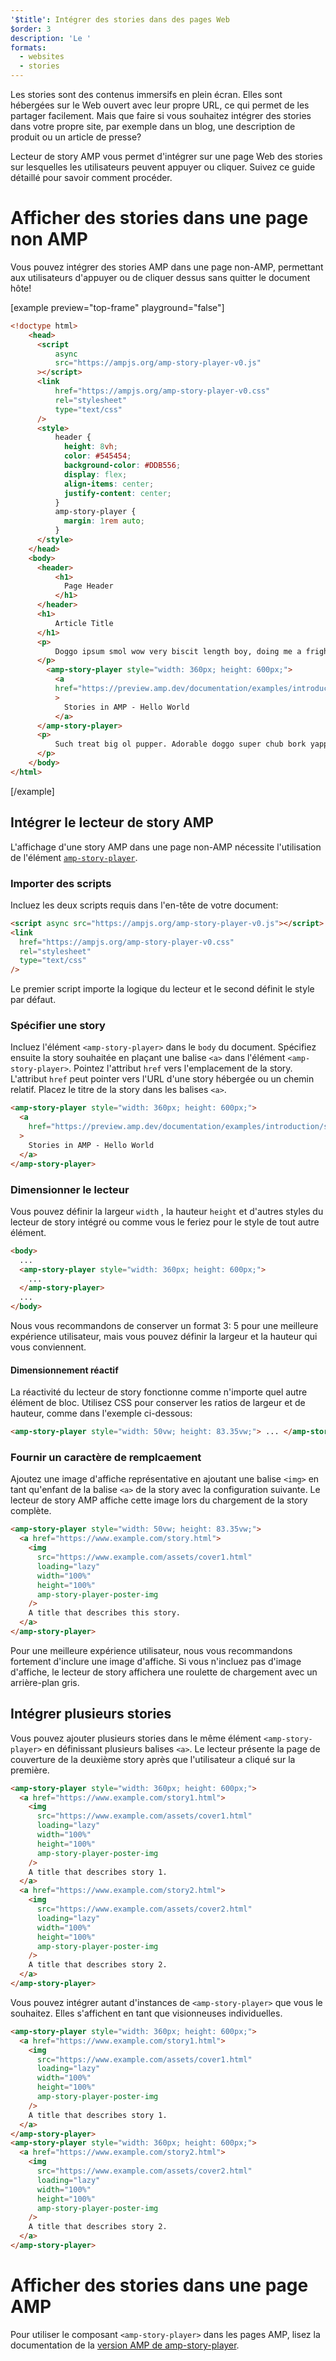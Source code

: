 ```yaml
---
'$title': Intégrer des stories dans des pages Web
$order: 3
description: 'Le '
formats:
  - websites
  - stories
---
```


Les stories sont des contenus immersifs en plein écran. Elles sont hébergées sur le Web ouvert avec leur propre URL, ce qui permet de les partager facilement. Mais que faire si vous souhaitez intégrer des stories dans votre propre site, par exemple dans un blog, une description de produit ou un article de presse?

Lecteur de story AMP vous permet d'intégrer sur une page Web des stories sur lesquelles les utilisateurs peuvent appuyer ou cliquer. Suivez ce guide détaillé pour savoir comment procéder.

# Afficher des stories dans une page non AMP

Vous pouvez intégrer des stories AMP dans une page non-AMP, permettant aux utilisateurs d'appuyer ou de cliquer dessus sans quitter le document hôte!

[example preview="top-frame" playground="false"]

```html
<!doctype html>
    <head>
      <script
          async
          src="https://ampjs.org/amp-story-player-v0.js"
      ></script>
      <link
          href="https://ampjs.org/amp-story-player-v0.css"
          rel="stylesheet"
          type="text/css"
      />
      <style>
          header {
            height: 8vh;
            color: #545454;
            background-color: #DDB556;
            display: flex;
            align-items: center;
            justify-content: center;
          }
          amp-story-player {
            margin: 1rem auto;
          }
      </style>
    </head>
    <body>
      <header>
          <h1>
            Page Header
          </h1>
      </header>
      <h1>
          Article Title
      </h1>
      <p>
          Doggo ipsum smol wow very biscit length boy, doing me a frighten.  Borking doggo doggo heckin dat tungg tho, heckin good boys. Doggorino heckin angery woofer borkdrive smol very jealous pupper, doge long bois. Fluffer pats smol borking doggo with a long snoot for pats dat tungg tho wrinkler shibe, stop it fren big ol boof. Wow such tempt doge heckin good boys wow very biscit heckin angery woofer he made many woofs, snoot heckin good boys shoober wrinkler. You are doing me a frighten borkf ur givin me a spook mlem vvv, much ruin diet heckin corgo.
      </p>
        <amp-story-player style="width: 360px; height: 600px;">
          <a
          href="https://preview.amp.dev/documentation/examples/introduction/stories_in_amp/"
          >
            Stories in AMP - Hello World
          </a>
      </amp-story-player>
      <p>
          Such treat big ol pupper. Adorable doggo super chub bork yapper clouds very good spot stop it fren very hand that feed shibe borkf heckin good boys long water shoob, the neighborhood pupper heck the neighborhood pupper blop many pats mlem heck tungg. noodle horse. Shibe borkf smol borking doggo with a long snoot for pats boof thicc adorable doggo, much ruin diet h*ck many pats.
      </p>
    </body>
</html>
```

[/example]

## Intégrer le lecteur de story AMP

L'affichage d'une story AMP dans une page non-AMP nécessite l'utilisation de l'élément [`amp-story-player`](https://github.com/ampproject/amphtml/blob/main/docs/spec/amp-story-player.md).

### Importer des scripts

Incluez les deux scripts requis dans l'en-tête de votre document:

```html
<script async src="https://ampjs.org/amp-story-player-v0.js"></script>
<link
  href="https://ampjs.org/amp-story-player-v0.css"
  rel="stylesheet"
  type="text/css"
/>
```

Le premier script importe la logique du lecteur et le second définit le style par défaut.

### Spécifier une story

Incluez l'élément `<amp-story-player>` dans le `body` du document. Spécifiez ensuite la story souhaitée en plaçant une balise `<a>` dans l'élément `<amp-story-player>`. Pointez l'attribut `href` vers l'emplacement de la story. L'attribut `href` peut pointer vers l'URL d'une story hébergée ou un chemin relatif. Placez le titre de la story dans les balises `<a>`.

```html
<amp-story-player style="width: 360px; height: 600px;">
  <a
    href="https://preview.amp.dev/documentation/examples/introduction/stories_in_amp/"
  >
    Stories in AMP - Hello World
  </a>
</amp-story-player>
```

### Dimensionner le lecteur

Vous pouvez définir la largeur `width` , la hauteur `height` et d'autres styles du lecteur de story intégré ou comme vous le feriez pour le style de tout autre élément.

```html
<body>
  ...
  <amp-story-player style="width: 360px; height: 600px;">
    ...
  </amp-story-player>
  ...
</body>
```

Nous vous recommandons de conserver un format 3: 5 pour une meilleure expérience utilisateur, mais vous pouvez définir la largeur et la hauteur qui vous conviennent.

#### Dimensionnement réactif

La réactivité du lecteur de story fonctionne comme n'importe quel autre élément de bloc. Utilisez CSS pour conserver les ratios de largeur et de hauteur, comme dans l'exemple ci-dessous:

```html
<amp-story-player style="width: 50vw; height: 83.35vw;"> ... </amp-story-player>
```

### Fournir un caractère de remplcaement

Ajoutez une image d'affiche représentative en ajoutant une balise `<img>` en tant qu'enfant de la balise `<a>` de la story avec la configuration suivante. Le lecteur de story AMP affiche cette image lors du chargement de la story complète.

```html
<amp-story-player style="width: 50vw; height: 83.35vw;">
  <a href="https://www.example.com/story.html">
    <img
      src="https://www.example.com/assets/cover1.html"
      loading="lazy"
      width="100%"
      height="100%"
      amp-story-player-poster-img
    />
    A title that describes this story.
  </a>
</amp-story-player>
```

Pour une meilleure expérience utilisateur, nous vous recommandons fortement d'inclure une image d'affiche. Si vous n'incluez pas d'image d'affiche, le lecteur de story affichera une roulette de chargement avec un arrière-plan gris.

## Intégrer plusieurs stories

Vous pouvez ajouter plusieurs stories dans le même élément `<amp-story-player>` en définissant plusieurs balises `<a>`. Le lecteur présente la page de couverture de la deuxième story après que l'utilisateur a cliqué sur la première.

```html
<amp-story-player style="width: 360px; height: 600px;">
  <a href="https://www.example.com/story1.html">
    <img
      src="https://www.example.com/assets/cover1.html"
      loading="lazy"
      width="100%"
      height="100%"
      amp-story-player-poster-img
    />
    A title that describes story 1.
  </a>
  <a href="https://www.example.com/story2.html">
    <img
      src="https://www.example.com/assets/cover2.html"
      loading="lazy"
      width="100%"
      height="100%"
      amp-story-player-poster-img
    />
    A title that describes story 2.
  </a>
</amp-story-player>
```

Vous pouvez intégrer autant d'instances de `<amp-story-player>` que vous le souhaitez. Elles s'affichent en tant que visionneuses individuelles.

```html
<amp-story-player style="width: 360px; height: 600px;">
  <a href="https://www.example.com/story1.html">
    <img
      src="https://www.example.com/assets/cover1.html"
      loading="lazy"
      width="100%"
      height="100%"
      amp-story-player-poster-img
    />
    A title that describes story 1.
  </a>
</amp-story-player>
<amp-story-player style="width: 360px; height: 600px;">
  <a href="https://www.example.com/story2.html">
    <img
      src="https://www.example.com/assets/cover2.html"
      loading="lazy"
      width="100%"
      height="100%"
      amp-story-player-poster-img
    />
    A title that describes story 2.
  </a>
</amp-story-player>
```

# Afficher des stories dans une page AMP

Pour utiliser le composant `<amp-story-player>` dans les pages AMP, lisez la documentation de la [version AMP de amp-story-player](https://amp.dev/documentation/components/amp-story-player/?format=stories).
